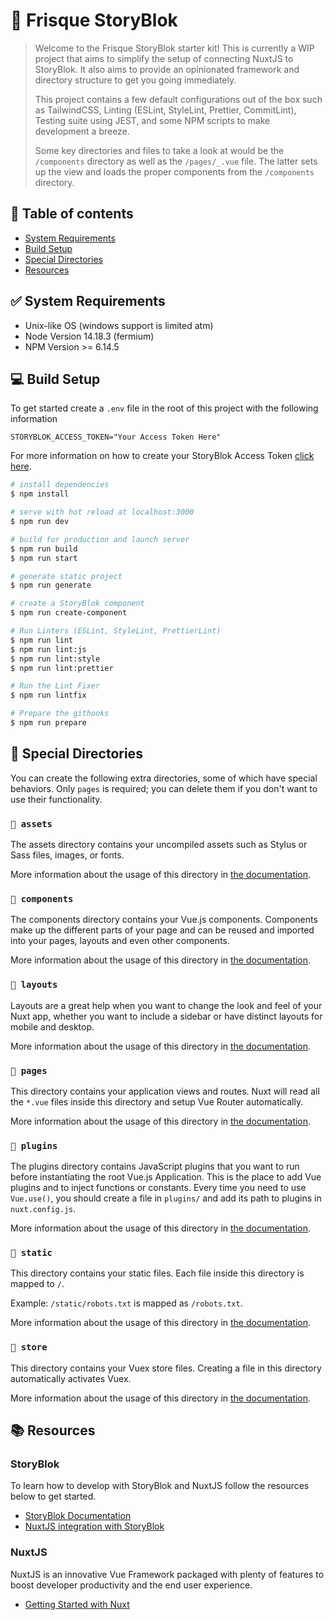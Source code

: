 # 🌺 Frisque StoryBlok

> Welcome to the Frisque StoryBlok starter kit! This is currently a WIP project that aims to simplify the setup of connecting NuxtJS to StoryBlok. It also aims to provide an opinionated framework and directory structure to get you going immediately.
>
> This project contains a few default configurations out of the box such as TailwindCSS, Linting (ESLint, StyleLint, Prettier, CommitLint), Testing suite using JEST, and some NPM scripts to make development a breeze.
>
> Some key directories and files to take a look at would be the `/components` directory as well as the `/pages/_.vue` file. The latter sets up the view and loads the proper components from the `/components` directory.

## 📓 Table of contents

- [System Requirements](#✅-system-requirements)
- [Build Setup](#💻-build-setup)
- [Special Directories](#📂-special-directories)
- [Resources](#📚-resources)

## ✅ System Requirements

- Unix-like OS (windows support is limited atm)
- Node Version 14.18.3 (fermium)
- NPM Version >= 6.14.5

## 💻 Build Setup

To get started create a `.env` file in the root of this project with the following information

```dotenv
STORYBLOK_ACCESS_TOKEN="Your Access Token Here"
```

For more information on how to create your StoryBlok Access Token [click here](https://www.storyblok.com/faq/where-to-find-my-content-delivery-api-key).

```bash
# install dependencies
$ npm install

# serve with hot reload at localhost:3000
$ npm run dev

# build for production and launch server
$ npm run build
$ npm run start

# generate static project
$ npm run generate

# create a StoryBlok component
$ npm run create-component

# Run Linters (ESLint, StyleLint, PrettierLint)
$ npm run lint
$ npm run lint:js
$ npm run lint:style
$ npm run lint:prettier

# Run the Lint Fixer
$ npm run lintfix

# Prepare the githooks
$ npm run prepare
```

## 📂 Special Directories

You can create the following extra directories, some of which have special behaviors. Only `pages` is required; you can delete them if you don't want to use their functionality.

### `📁 assets`

The assets directory contains your uncompiled assets such as Stylus or Sass files, images, or fonts.

More information about the usage of this directory in [the documentation](https://nuxtjs.org/docs/2.x/directory-structure/assets).

### `📁 components`

The components directory contains your Vue.js components. Components make up the different parts of your page and can be reused and imported into your pages, layouts and even other components.

More information about the usage of this directory in [the documentation](https://nuxtjs.org/docs/2.x/directory-structure/components).

### `📁 layouts`

Layouts are a great help when you want to change the look and feel of your Nuxt app, whether you want to include a sidebar or have distinct layouts for mobile and desktop.

More information about the usage of this directory in [the documentation](https://nuxtjs.org/docs/2.x/directory-structure/layouts).

### `📁 pages`

This directory contains your application views and routes. Nuxt will read all the `*.vue` files inside this directory and setup Vue Router automatically.

More information about the usage of this directory in [the documentation](https://nuxtjs.org/docs/2.x/get-started/routing).

### `📁 plugins`

The plugins directory contains JavaScript plugins that you want to run before instantiating the root Vue.js Application. This is the place to add Vue plugins and to inject functions or constants. Every time you need to use `Vue.use()`, you should create a file in `plugins/` and add its path to plugins in `nuxt.config.js`.

More information about the usage of this directory in [the documentation](https://nuxtjs.org/docs/2.x/directory-structure/plugins).

### `📁 static`

This directory contains your static files. Each file inside this directory is mapped to `/`.

Example: `/static/robots.txt` is mapped as `/robots.txt`.

More information about the usage of this directory in [the documentation](https://nuxtjs.org/docs/2.x/directory-structure/static).

### `📁 store`

This directory contains your Vuex store files. Creating a file in this directory automatically activates Vuex.

More information about the usage of this directory in [the documentation](https://nuxtjs.org/docs/2.x/directory-structure/store).

## 📚 Resources

### StoryBlok

To learn how to develop with StoryBlok and NuxtJS follow the resources below to get started.

- [StoryBlok Documentation](https://www.storyblok.com/docs)
- [NuxtJS integration with StoryBlok](https://www.storyblok.com/tc/nuxtjs)

### NuxtJS

NuxtJS is an innovative Vue Framework packaged with plenty of features to boost developer productivity and the end user experience.

- [Getting Started with Nuxt](https://nuxtjs.org/docs/get-started/installation)
